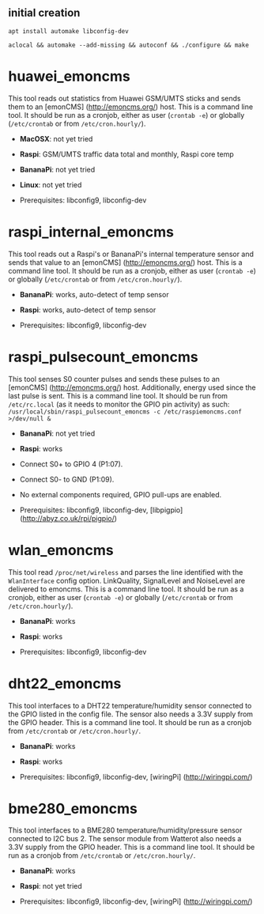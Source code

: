 initial creation
----------------
`apt install automake libconfig-dev`

`aclocal && automake --add-missing && autoconf && ./configure && make`

huawei_emoncms
========
This tool reads out statistics from Huawei GSM/UMTS sticks and sends them to an [emonCMS] (http://emoncms.org/) host.
This is a command line tool. 
It should be run as a cronjob, either as user (`crontab -e`) or globally (`/etc/crontab` or from `/etc/cron.hourly/`).

* **MacOSX**: not yet tried
* **Raspi**: GSM/UMTS traffic data total and monthly, Raspi core temp
* **BananaPi**: not yet tried
* **Linux**: not yet tried

* Prerequisites: libconfig9, libconfig-dev

raspi_internal_emoncms
========
This tool reads out a Raspi's or BananaPi's internal temperature sensor and sends that value to an [emonCMS] (http://emoncms.org/) host.
This is a command line tool.
It should be run as a cronjob, either as user (`crontab -e`) or globally (`/etc/crontab` or from `/etc/cron.hourly/`).

* **BananaPi**: works, auto-detect of temp sensor
* **Raspi**: works, auto-detect of temp sensor

* Prerequisites: libconfig9, libconfig-dev

raspi_pulsecount_emoncms
========
This tool senses S0 counter pulses and sends these pulses to an [emonCMS] (http://emoncms.org/) host. Additionally,
energy used since the last pulse is sent.
This is a command line tool. 
It should be run from `/etc/rc.local` (as it needs to monitor the GPIO pin activity) as such:
`/usr/local/sbin/raspi_pulsecount_emoncms -c /etc/raspiemoncms.conf >/dev/null &`

* **BananaPi**: not yet tried
* **Raspi**: works

* Connect S0+ to GPIO 4 (P1:07).
* Connect S0- to GND (P1:09).
* No external components required, GPIO pull-ups are enabled.

* Prerequisites: libconfig9, libconfig-dev, [libpigpio] (http://abyz.co.uk/rpi/pigpio/)

wlan_emoncms
========
This tool read `/proc/net/wireless` and parses the line identified with the `WlanInterface` config option. LinkQuality, SignalLevel and NoiseLevel are delivered to emoncms.
This is a command line tool. 
It should be run as a cronjob, either as user (`crontab -e`) or globally (`/etc/crontab` or from `/etc/cron.hourly/`).

* **BananaPi**: works
* **Raspi**: works

* Prerequisites: libconfig9, libconfig-dev

dht22_emoncms
========
This tool interfaces to a DHT22 temperature/humidity sensor connected to the GPIO listed in the config file. The sensor also needs a 3.3V supply from the GPIO header.
This is a command line tool. 
It should be run as a cronjob from `/etc/crontab` or `/etc/cron.hourly/`.

* **BananaPi**: works
* **Raspi**: works

* Prerequisites: libconfig9, libconfig-dev, [wiringPi] (http://wiringpi.com/)

bme280_emoncms
========
This tool interfaces to a BME280 temperature/humidity/pressure sensor connected to I2C bus 2. The sensor module from Watterot also needs a 3.3V supply from the GPIO header.
This is a command line tool.
It should be run as a cronjob from `/etc/crontab` or `/etc/cron.hourly/`.

* **BananaPi**: works
* **Raspi**: not yet tried

* Prerequisites: libconfig9, libconfig-dev, [wiringPi] (http://wiringpi.com/)
